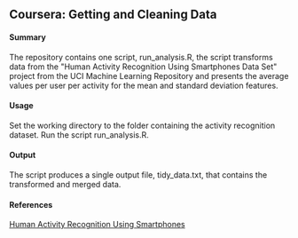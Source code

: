 ## Coursera: Getting and Cleaning Data

#### Summary

The repository contains one script, run_analysis.R, the script transforms data from the "Human Activity Recognition Using Smartphones Data Set" project from the UCI Machine Learning Repository and presents the average values per user per activity for the mean and standard deviation features.

#### Usage

Set the working directory to the folder containing the activity recognition dataset.
Run the script run_analysis.R.

#### Output

The script produces a single output file, tidy_data.txt, that contains the transformed and merged data.

#### References

[Human Activity Recognition Using Smartphones](http://archive.ics.uci.edu/ml/datasets/Human+Activity+Recognition+Using+Smartphones)
